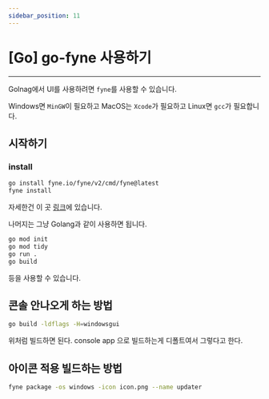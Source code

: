 ```yaml
---
sidebar_position: 11
---
```


# [Go] go-fyne 사용하기
---

Golnag에서 UI를 사용하려면 `fyne`를 사용할 수 있습니다.

Windows면 `MinGW`이 필요하고 MacOS는 `Xcode`가 필요하고 Linux면 `gcc`가 필요합니다.

## 시작하기

### install

```bash
go install fyne.io/fyne/v2/cmd/fyne@latest
fyne install
```

자세한건 이 곳 [링크](https://github.com/fyne-io/fyne)에 있습니다.


나머지는 그냥 Golang과 같이 사용하면 됩니다.

```bash
go mod init
go mod tidy
go run .
go build
```

등을 사용할 수 있습니다.

## 콘솔 안나오게 하는 방법

```bash
go build -ldflags -H=windowsgui
```

위처럼 빌드하면 된다. console app 으로 빌드하는게 디폴트여서 그렇다고 한다.

## 아이콘 적용 빌드하는 방법

```bash
fyne package -os windows -icon icon.png --name updater
```